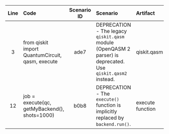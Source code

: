 | Line | Code | Scenario ID | Scenario | Artifact | Refactoring |
| :--: | :--- | :---------: | :------- | :------- | :---------- |
| 3 | from qiskit import QuantumCircuit, qasm, execute | ade7 | DEPRECATION - The legacy `qiskit.qasm` module (OpenQASM 2 parser) is deprecated. Use `qiskit.qasm2` instead. | qiskit.qasm | from qiskit import QuantumCircuit, qasm2, execute |
| 12 | job = execute(qc, getMyBackend(), shots=1000) | b0b8 | DEPRECATION - The `execute()` function is implicitly replaced by `backend.run()`. | execute function | job = getMyBackend().run(qc, shots=1000) |